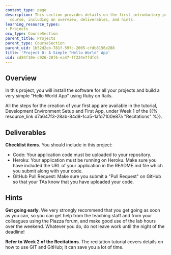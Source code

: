 ```yaml
---
content_type: page
description: This section provides details on the first introductory project of the
  course, including an overview, deliverables, and hints.
learning_resource_types:
- Projects
ocw_type: CourseSection
parent_title: Projects
parent_type: CourseSection
parent_uid: 1b52d2eb-781f-59fc-2005-cfdb8156e288
title: 'Project 0: A Simple "Hello World" App'
uid: cd84f10e-c926-28f6-ea47-ff224e7fdfd5
---
```


Overview
--------

In this project, you will install the software for all your projects and build a very simple "Hello World App" using Ruby on Rails.

All the steps for the creation of your first app are available in the tutorial, Development Environment Setup and First App, under Week 1 of the {{% resource_link d7a647f3-28ab-84d8-1ca5-1afd7100e87a "Recitations" %}}.

Deliverables
------------

**Checklist items.** You should include in this project:

*   Code: Your application code must be uploaded to your repository.
*   Heroku: Your application must be running on Heroku. Make sure you have included the URL of your application in the README.md file which you submit along with your code.
*   GitHub Pull Request: Make sure you submit a "Pull Request" on GitHub so that your TAs know that you have uploaded your code.

Hints
-----

**Get going early**. We very strongly recommend that you get going as soon as you can, so you can get help from the teaching staff and from your colleagues using the Piazza forum, and make good use of the lab hours over the weekend. Whatever you do, do not leave work until the night of the deadline!

**Refer to Week 2 of the Recitations**. The recitation tutorial covers details on how to use GIT and GitHub; it can save you a lot of time.